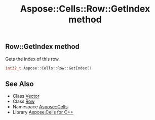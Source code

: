 ﻿---
title: Aspose::Cells::Row::GetIndex method
linktitle: GetIndex
second_title: Aspose.Cells for C++ API Reference
description: 'Aspose::Cells::Row::GetIndex method. Gets the index of this row in C++.'
type: docs
weight: 1600
url: /cpp/aspose.cells/row/getindex/
---
## Row::GetIndex method


Gets the index of this row.

```cpp
int32_t Aspose::Cells::Row::GetIndex()
```

## See Also

* Class [Vector](../../vector/)
* Class [Row](../)
* Namespace [Aspose::Cells](../../)
* Library [Aspose.Cells for C++](../../../)
